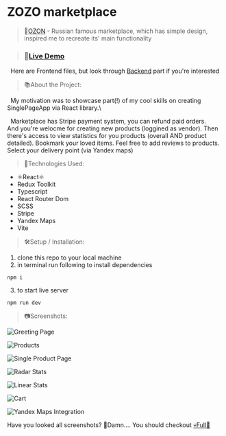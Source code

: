 # ZOZO marketplace

>📛[OZON](https://www.ozon.ru/) - Russian famous marketplace, which has simple design, inspired me to recreate its' main functionality 

>### 🔗[Live Demo](https://fake-ozon.vercel.app/)

&nbsp;&nbsp;Here are Frontend files, but look through [Backend](https://github.com/Artuchka/ozon-server) part if you're interested 

>📚About the Project:

&nbsp;&nbsp;My motivation was to showcase part(!) of my cool skills on creating SinglePageApp via React library.\

&nbsp;&nbsp;Marketplace has Stripe payment system, you can refund paid orders.\
And you're welocme for creating new products (loggined as vendor).
Then there's access to view statistics for you products (overall AND product detailed).
Bookmark your loved items.
Feel free to add reviews to products.
Select your delivery point (via Yandex maps)

>🧰Technologies Used: 
- ⚛️React⚛️
- Redux Toolkit
- Typescript
- React Router Dom
- SCSS
- Stripe
- Yandex Maps
- Vite

>🛠️Setup / Installation: 
>
1. clone this repo to your local machine
2. in terminal run following to install dependencies
```
npm i
```

3. to start live server
```
npm run dev
```


>📷Screenshots:

![Greeting Page](https://user-images.githubusercontent.com/42734308/217057284-fc23eaf9-3a16-43bd-aa31-f38cf86573f2.png)

![Products](https://user-images.githubusercontent.com/42734308/217057548-f1275f7a-8de7-4e6c-966b-e9ee36b3c459.png)

![Single Product Page](https://user-images.githubusercontent.com/42734308/217057717-abcd881d-b585-4ef7-bd16-aeaaeebe55c4.png)

![Radar Stats](https://user-images.githubusercontent.com/42734308/217059333-65912186-b670-496a-8da3-ad2cd8822621.png)

![Linear Stats](https://user-images.githubusercontent.com/42734308/217059403-16341706-8ad1-4cab-802a-c66cf1c5f637.png)

![Cart](https://user-images.githubusercontent.com/42734308/217059665-6317b44a-c8b3-4422-a144-1ec384abdf55.png)

![Yandex Maps Integration](https://user-images.githubusercontent.com/42734308/217061279-79abfa7b-3d33-41a3-95bf-3b4c165f125c.png)

Have you looked all screenshots? 🤯Damn....
You should checkout [💀Full🔗](https://fake-ozon.vercel.app/)
